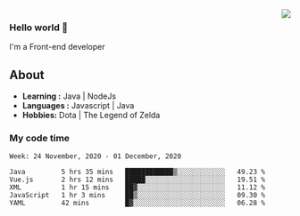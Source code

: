 <img align='right' src="https://github-readme-stats.vercel.app/api?username=jumodada&show_icons=true&theme=vue">

### Hello world 👋

I'm a Front-end developer 
    
## About
-  **Learning :** Java | NodeJs
-  **Languages :** Javascript | Java
-  **Hobbies:** Dota | The Legend of Zelda

### My code time

<!--START_SECTION:waka-->
```text
Week: 24 November, 2020 - 01 December, 2020

Java         5 hrs 35 mins   ████████████▒░░░░░░░░░░░░   49.23 % 
Vue.js       2 hrs 12 mins   █████░░░░░░░░░░░░░░░░░░░░   19.51 % 
XML          1 hr 15 mins    ██▓░░░░░░░░░░░░░░░░░░░░░░   11.12 % 
JavaScript   1 hr 3 mins     ██▒░░░░░░░░░░░░░░░░░░░░░░   09.30 % 
YAML         42 mins         █▓░░░░░░░░░░░░░░░░░░░░░░░   06.28 % 
```
<!--END_SECTION:waka-->
